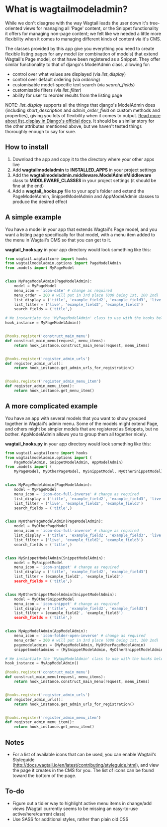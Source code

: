 # What is wagtailmodeladmin?

While we don't disagree with the way Wagtail leads the user down it's 
tree-oriented views for managing all 'Page' content, or the Snippet 
functionality it offers for managing non-page content; we felt like we needed a
little more flexibility when it comes to managing different kinds of content
via it's CMS.

The classes provided by this app give you everything you need to create
flexible listing pages for any model (or combination of models) that extend
Wagtail's Page model, or that have been registered as a Snippet. They offer
similar functionality to that of django's ModelAdmin class, allowing for:

- control over what values are displayed (via _list_display_)
- control over default ordering (via _ordering_)
- customisable model-specific text search (via _search_fields_)
- customisable filters (via _list_filter_)
- ability for user to reorder results from the listing page

NOTE: _list_display_ supports all the things that django's ModelAdmin does 
(including _short_description_ and _admin_order_field_ on custom methods
and properties), giving you lots of flexibility when it comes to output.
[Read more about list_display in Django's official docs](https://docs.djangoproject.com/en/1.8/ref/contrib/admin/#django.contrib.admin.ModelAdmin.list_display). 
It should be a similar story for the other attributes mentioned above, but
we haven't tested things thoroughly enough to say for sure.

## How to install

1. Download the app and copy it to the directory where your other apps live
2. Add **wagtailmodeladmin** to **INSTALLED_APPS** in your project settings
3. Add the **wagtailmodeladmin.middleware.ModelAdminMiddleware** class to **MIDDLEWARE_CLASSES** in your project settings (it should be fine at the end)
4. Add a **wagtail_hooks.py** file to your app's folder and extend the PageModelAdmin, SnippetModelAdmin and AppModelAdmin classes to produce the desired effect

## A simple example

You have a model in your app that extends Wagtail's Page model, and you want
a listing page specifically for that model, with a menu item added to the menu
in Wagtail's CMS so that you can get to it.

**wagtail_hooks.py** in your app directory would look something like this: 


```python
from wagtail.wagtailcore import hooks
from wagtailmodeladmin.options import PageModelAdmin
from .models import MyPageModel


class MyPageModelAdmin(PageModelAdmin):
    model = MyPageModel
    menu_icon = 'icon-date' # change as required
    menu_order = 200 # will put in 3rd place (000 being 1st, 100 2nd)
    list_display = ('title', 'example_field2', 'example_field3', 'live')
    list_filter = ('live', 'example_field2', 'example_field3')
    search_fields = ('title',)

# We instantiate the 'MyPageModelAdmin' class to use with the hooks below
hook_instance = MyPageModelAdmin()


@hooks.register('construct_main_menu')
def construct_main_menu(request, menu_items):
    return hook_instance.construct_main_menu(request, menu_items)


@hooks.register('register_admin_urls')
def register_admin_urls():
    return hook_instance.get_admin_urls_for_registration()


@hooks.register('register_admin_menu_item')
def register_admin_menu_item():
    return hook_instance.get_menu_item()
```

## A more complicated example

You have an app with several models that you want to show grouped together in
Wagtail's admin menu. Some of the models might extend Page, and others might
be simpler models that are registered as Snippets, but no bother. AppModelAdmin
allows you to group them all together nicely.

**wagtail_hooks.py** in your app directory would look something like this: 

```python
from wagtail.wagtailcore import hooks
from wagtailmodeladmin.options import (
    PageModelAdmin, SnippetModelAdmin, AppModelAdmin)
from .models import (
    MyPageModel, MyOtherPageModel, MySnippetModel, MyOtherSnippetModel)


class MyPageModelAdmin(PageModelAdmin):
    model = MyPageModel
    menu_icon = 'icon-doc-full-inverse' # change as required
    list_display = ('title', 'example_field2', 'example_field3', 'live')
    list_filter = ('live', 'example_field2', 'example_field3')
    search_fields = ('title',)


class MyOtherPageModelAdmin(PageModelAdmin):
    model = MyOtherPageModel
    menu_icon = 'icon-doc-full-inverse' # change as required
    list_display = ('title', 'example_field2', 'example_field3', 'live')
    list_filter = ('live', 'example_field2', 'example_field3')
    search_fields = ('title',)


class MySnippetModelAdmin(SnippetModelAdmin):
    model = MySnippetModel
    menu_icon = 'icon-snippet' # change as required
    list_display = ('title', 'example_field2', 'example_field3')
    list_filter = (example_field2', 'example_field3')
    search_fields = ('title',)


class MyOtherSnippetModelAdmin(SnippetModelAdmin):
    model = MyOtherSnippetModel
    menu_icon = 'icon-snippet' # change as required
    list_display = ('title', 'example_field2', 'example_field3')
    list_filter = (example_field2', 'example_field3')
    search_fields = ('title',)


class MyAppModelAdmin(AppModelAdmin):
    menu_icon = 'icon-folder-open-inverse' # change as required
    menu_order = 200 # will put in 3rd place (000 being 1st, 100 2nd)
    pagemodeladmins = (MyPageModelAdmin, MyOtherPageModelAdmin)
    snippetmodeladmins = (MySnippetModelAdmin, MyOtherSnippetModelAdmin)

# We instantiate the 'MyAppModelAdmin' class to use with the hooks below
hook_instance = MyAppModelAdmin()

@hooks.register('construct_main_menu')
def construct_main_menu(request, menu_items):
    return hook_instance.construct_main_menu(request, menu_items)


@hooks.register('register_admin_urls')
def register_admin_urls():
    return hook_instance.get_admin_urls_for_registration()


@hooks.register('register_admin_menu_item')
def register_admin_menu_item():
    return hook_instance.get_menu_item()
```

## Notes

- For a list of available icons that can be used, you can enable Wagtail's 
Styleguide (http://docs.wagtail.io/en/latest/contributing/styleguide.html),
and view the page it creates in the CMS for you. The list of icons can be found
toward the bottom of the page.


## To-do

- Figure out a tidier way to highlight active menu items in change/add views (Wagtail currently seems to be missing an easy-to-use active/here/current class)
- Use SASS for additional styles, rather than plain old CSS
